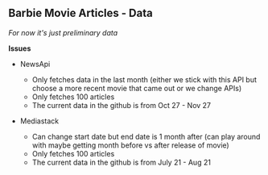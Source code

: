**Barbie Movie Articles - Data**  
--
_For now it's just preliminary data_

**Issues**
- NewsApi
     - Only fetches data in the last month (either we stick with this API but choose a more recent movie that came out or we change APIs) 
     - Only fetches 100 articles
     - The current data in the github is from Oct 27 - Nov 27  
      
- Mediastack
  - Can change start date but end date is 1 month after (can play around with maybe getting month before vs after release of movie)   
  - Only fetches 100 articles
  - The current data in the github is from July 21 - Aug 21  

